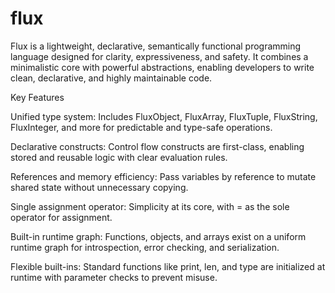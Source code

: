 # flux
Flux is a lightweight, declarative, semantically functional programming language designed for clarity, expressiveness, and safety. It combines a minimalistic core with powerful abstractions, enabling developers to write clean, declarative, and highly maintainable code.

Key Features

Unified type system: Includes FluxObject, FluxArray, FluxTuple, FluxString, FluxInteger, and more for predictable and type-safe operations.

Declarative constructs: Control flow constructs are first-class, enabling stored and reusable logic with clear evaluation rules.

References and memory efficiency: Pass variables by reference to mutate shared state without unnecessary copying.

Single assignment operator: Simplicity at its core, with = as the sole operator for assignment.

Built-in runtime graph: Functions, objects, and arrays exist on a uniform runtime graph for introspection, error checking, and serialization.

Flexible built-ins: Standard functions like print, len, and type are initialized at runtime with parameter checks to prevent misuse.
